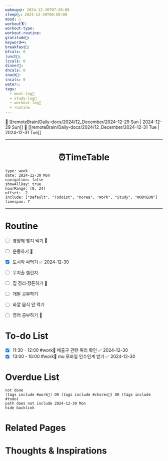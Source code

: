 ```yaml
---
wakeup🌞: 2024-12-30T07:20:00
sleep🌜: 2024-12-30T00:50:00
mood: 🥱
workout🏋️: 
workout-type: 
workout-routine: 
gratitude🙏: 
keyword🗝️: 
breakfast🍳: 
bfcals: 0
lunch🍚: 
lccals: 0
dinner🥗: 
dncals: 0
snack🍬: 
sncals: 0
water💧: 
tags:
  - meal-log📝
  - study-log📓
  - workout-log💪
  - routine
---
```


🔺 [[remoteBrain/Daily-docs/2024/12_December/2024-12-29 Sun | 2024-12-29 Sun]]
🔻 [[remoteBrain/Daily-docs/2024/12_December/2024-12-31 Tue | 2024-12-31 Tue]]
___
<h1> <center>⏰TimeTable </center> </h1>

```gEvent
type: week
date: 2024-12-30 Mon
navigation: false
showAllDay: true
hourRange: [8, 24]
offset: -2
include: ["Default", "Todoist", "Korea", "Work", "Study", "WOOYEON"]
timespan: 7
```

--- 


# Routine 

- [ ] 영양제 챙겨 먹기 🔼 
- [ ] 운동하기 🔼 
- [x] 도시락 싸먹기 ✅ 2024-12-30
- [ ] 무지출 챌린지 
- [ ] 집 정리·정돈하기 🔼
- [ ] 개발 공부하기
- [ ] 바깥 음식 안 먹기 
- [ ] 영어 공부하기 🔼 


# To-do List
- [x] 11:30 - 12:00 #work💼 배출구 관련 쿼리 확인 ✅ 2024-12-30
- [x] 13:00 - 16:00 #work💼 mu 모바일 인수인계 받기 ✅ 2024-12-30

# Overdue List
```tasks
not done
(tags include #work💼) OR (tags include #chores🧺) OR (tags include #todo)
path does not include 2024-12-30 Mon
hide backlink
```

# Related Pages



# Thoughts & Inspirations


